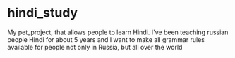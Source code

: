 # hindi_study
My pet_project, that allows people to learn Hindi. I've been teaching russian people Hindi for about 5 years and I want to make all grammar rules available for people not only in Russia, but all over the world
